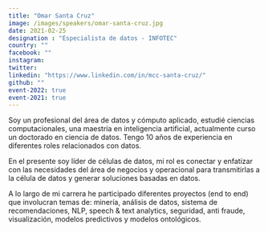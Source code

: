 ```yaml
---
title: "Omar Santa Cruz"
image: /images/speakers/omar-santa-cruz.jpg
date: 2021-02-25
designation : "Especialista de datos - INFOTEC"
country: ""
facebook: ""
instagram: 
twitter: 
linkedin: "https://www.linkedin.com/in/mcc-santa-cruz/"
github: ""
event-2022: true
event-2021: true
---
```


Soy un profesional del área de datos y cómputo aplicado, estudié ciencias computacionales, una maestría en inteligencia artificial, actualmente curso un doctorado en ciencia de datos. Tengo 10 años de experiencia en diferentes roles relacionados con datos. 

En el presente soy líder de células de datos, mi rol es conectar y enfatizar con las necesidades del área de negocios y operacional para transmitirlas a la célula de datos y generar soluciones basadas en datos.  

A lo largo de mi carrera he participado diferentes proyectos (end to end) que involucran temas de: minería, análisis de datos, sistema de recomendaciones, NLP, speech & text analytics, seguridad, anti fraude, visualización, modelos predictivos y modelos ontológicos.